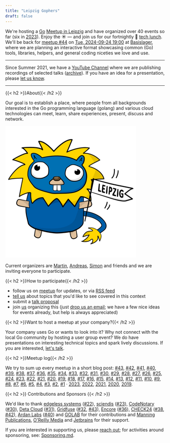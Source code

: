 ```yaml
---
title: "Leipzig Gophers"
draft: false
---
```


We're hosting a [Go](https://go.dev/) [Meetup in
Leipzig](https://www.meetup.com/de-DE/leipzig-golang/) and have organized over
40 events so far (six in [2023](https://golangleipzig.space/posts/2023/)).
Enjoy the ☀️  &mdash; and join us for our fortnightly 🍜 [tech lunch](https://golangleipzig.space/posts/go-tech-lunch-dates-2024/).
We'll be back for [meetup #44](https://golangleipzig.space/posts/meetup-44-invitation/) on [Tue, 2024-09-24
19:00](https://www.meetup.com/leipzig-golang/events/298066362/) at
[Basislager](https://basislager.co), where we are planning an interactive format showcasing common (Go) tools, libraries, helpers, and general coding niceties we love and use.


<!-- If you have an idea for a presentation, please [let us know](https://golangleipzig.space/proposals/). -->

<!-- Please visit [our meetup page](https://www.meetup.com/Leipzig-Golang/) for
information about upcoming events.

-->


----

Since Summer 2021, we have a [YouTube
Channel](https://www.youtube.com/channel/UCFDzViL6Bo0w2AG23Q0_rZQ) where we are
publishing recordings of selected talks ([archive](https://archive.org/details/leipzig-gophers-recordings)).
If you have an idea for a presentation, please [let us know](https://golangleipzig.space/proposals/).

----

{{< h2 >}}About{{< /h2 >}}

Our goal is to establish a place, where people from all backgrounds interested
in the Go programming language (golang) and various cloud technologies can meet, learn,
share experiences, present, discuss and network.

[![Depiction of a Leipzig Gopher](/leipzig-gopher.png)](/leipzig-gopher.svg)

Current organizers are [Martin](https://github.com/miku/),
[Andreas](https://github.com/klingtnet), [Simon](https://github.com/simonbaeumer) and friends and we are inviting
everyone to participate.

{{< h2 >}}How to participate{{< /h2 >}}

* follow us on [meetup](https://www.meetup.com/Leipzig-Golang) for updates, or via [RSS feed](https://golangleipzig.space/posts/index.xml)
* [tell us](https://www.meetup.com/Leipzig-Golang/#discussions) about topics that you'd like to see covered in this context
* submit a [talk proposal](https://golangleipzig.space/proposals/)
* join
  [us](https://www.meetup.com/Leipzig-Golang/members/?op=leaders)
organizing this (just [drop us an email](mailto:martin.czygan@gmail.com); we
have a few nice ideas for events already, but help is always appreciated)

{{< h2 >}}Want to host a meetup at your company?{{< /h2 >}}

Your company uses Go or wants to look into it? Why not connect with the local
Go community by hosting a user group event? We do have presentations on
interesting technical topics and spark lively discussions. If you are
interested, [let's talk](mailto:martin.czygan@gmail.com).


{{< h2 >}}Meetup log{{< /h2 >}}

We try to sum up every meetup in a short blog post:
[#43](https://golangleipzig.space/posts/meetup-43-wrapup/),
[#42](https://golangleipzig.space/posts/meetup-42-wrapup/),
[#41](https://golangleipzig.space/posts/meetup-41-wrapup/),
[#40](https://golangleipzig.space/posts/meetup-40-wrapup/),
[#39](https://golangleipzig.space/posts/meetup-39-wrapup/),
[#38](https://golangleipzig.space/posts/meetup-38-wrapup/),
[#37](https://golangleipzig.space/posts/meetup-37-notice/),
[#36](https://golangleipzig.space/posts/meetup-36-wrapup/),
[#35](https://golangleipzig.space/posts/meetup-35-wrapup/),
[#34](https://golangleipzig.space/posts/meetup-34-wrapup/),
[#33](https://golangleipzig.space/posts/meetup-33-wrapup/),
[#32](https://golangleipzig.space/posts/meetup-32-wrapup/),
[#31](https://golangleipzig.space/posts/meetup-31-wrapup/),
[#30](https://golangleipzig.space/posts/meetup-30-wrapup/),
[#29](https://golangleipzig.space/posts/meetup-29-wrapup/),
[#28](https://golangleipzig.space/posts/meetup-28-wrapup/),
[#27](https://golangleipzig.space/posts/meetup-27-wrapup/),
[#26](https://golangleipzig.space/posts/meetup-26-wrapup/),
[#25](https://golangleipzig.space/posts/meetup-25-wrapup/),
[#24](https://golangleipzig.space/posts/meetup-24-wrapup/),
[#23](https://golangleipzig.space/posts/meetup-23-wrapup/),
[#22](https://golangleipzig.space/posts/meetup-22-wrapup/),
[#21](https://golangleipzig.space/posts/meetup-21-wrapup/),
[#20](https://golangleipzig.space/posts/meetup-20-wrapup/),
[#19](https://golangleipzig.space/posts/meetup-19-wrapup/),
[#18](https://golangleipzig.space/posts/meetup-18-wrapup/),
[#17](https://golangleipzig.space/posts/meetup-17-wrapup/),
[#16](https://golangleipzig.space/posts/meetup-16-wrapup/),
[#15](https://golangleipzig.space/posts/meetup-15-wrapup/),
[#14](https://golangleipzig.space/posts/meetup-14-wrapup/),
[#13](https://golangleipzig.space/posts/meetup-13-wrapup/),
[#12](https://golangleipzig.space/posts/meetup-12-wrapup/),
[#11](https://golangleipzig.space/posts/meetup-11-wrapup/),
[#10](https://golangleipzig.space/posts/meetup-10-wrapup/),
[#9](https://golangleipzig.space/posts/meetup-9-wrapup/),
[#8](https://golangleipzig.space/posts/meetup-8-wrapup/),
[#7](https://golangleipzig.space/posts/meetup-7-wrapup/),
[#6](https://golangleipzig.space/posts/meetup-6-wrapup/),
[#5](https://golangleipzig.space/posts/meetup-5-wrapup/),
[#4](https://golangleipzig.space/posts/meetup-4-wrapup/),
[#3](https://golangleipzig.space/posts/meetup-3-wrapup/),
[#2](https://golangleipzig.space/posts/second-meetup-wrapup/),
[#1](https://golangleipzig.space/posts/meetup-launched/) · [2023](https://golangleipzig.space/posts/2023/),
[2022](https://golangleipzig.space/posts/2022),
[2021](https://golangleipzig.space/posts/2021/),
[2020](https://golangleipzig.space/posts/welcome-2021/), [2019](https://golangleipzig.space/posts/bye-2019/).

{{< h2 >}} Contributions and Sponsors {{< /h2 >}}

We'd like to thank [edgeless systems](https://www.edgeless.systems) ([#22](https://golangleipzig.space/posts/meetup-22-wrapup/)),
[sciendis](https://www.sciendis.de/) ([#23](https://golangleipzig.space/posts/meetup-23-wrapup/)), [CodeNotary](https://codenotary.com/) ([#30](https://golangleipzig.space/posts/meetup-30-wrapup/)), [Deta Cloud](https://deta.space/) ([#31](https://golangleipzig.space/posts/meetup-31-wrapup/)),
[Gridfuse](https://gridfuse.com/) ([#32](https://golangleipzig.space/posts/meetup-32-wrapup/), [#43](https://golangleipzig.space/posts/meetup-43-wrapup/)), [Encore](https://encore.dev) ([#36](https://golangleipzig.space/posts/meetup-36-wrapup/)),
[CHECK24](https://www.check24.de/) ([#38](https://golangleipzig.space/posts/meetup-38-wrapup/), [#42](https://golangleipzig.space/posts/meetup-42-wrapup/)), [Ardan Labs](https://ardanlabs.com) ([#40](https://golangleipzig.space/posts/meetup-40-wrapup/)) and [GOLAB](https://golab.io) for their contributions and [Manning
Publications](https://www.manning.com/), [O'Reilly
Media](https://www.oreilly.com/pub/cpc/323592) and
[Jetbrains](https://www.jetbrains.com/) for their support.

<!--
[![oreilly logo](/images/oreilly-50.jpg)](https://www.oreilly.com/pub/cpc/323592)
[![codenotary logo](/downloads/codenotary-logo-brand-blue-50.png)](https://codenotary.com)
[![manning logo](/images/Manninglogo_outline-10.png)](https://manning.com)
-->

If you are interested in supporting us, please [reach
out](mailto:martin.czygan@gmail.com); for activities around sponsoring, see:
[Sponsoring.md](https://git.io/JDIwz).

<!-- [![](https://www.oreilly.com/partner_file/oreilly.jpg)](https://www.oreilly.com/pub/cpc/323592) -->
